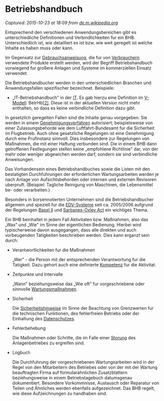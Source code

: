 # Betriebshandbuch

_Captured: 2015-10-23 at 18:09 from [de.m.wikipedia.org](https://de.m.wikipedia.org/wiki/Betriebshandbuch)_

Entsprechend den verschiedenen Anwendungsbereichen gibt es unterschiedliche Definitionen und Verbindlichkeiten fur ein BHB. Unterschiedlich ist, wie detailliert es ist bzw. wie weit geregelt ist welche Inhalte es haben muss oder kann.

Im Gegensatz zur [Gebrauchsanweisung](https://de.m.wikipedia.org/wiki/Gebrauchsanweisung), die fur von [Verbrauchern](https://de.m.wikipedia.org/wiki/Verbraucher) verwendete Produkte erstellt werden, wird der Begriff Betriebshandbuch vorwiegend fur großere Anlagen und Systeme im kommerziellen Einsatz verwendet.

Die Betriebshandbucher werden in den unterschiedlichen Branchen und Anwendungsfallen spezifischer bezeichnet. Beispiele:

  * „IT-Betriebshandbuch" in der [IT](https://de.m.wikipedia.org/wiki/Informationstechnik). Es gab hierzu eine Definition im [V-Modell](https://de.m.wikipedia.org/wiki/V-Modell): BetrHb[[2]](https://de.m.wikipedia.org/wiki/Betriebshandbuch). Diese ist in der aktuellen Version nicht mehr enthalten, so dass es keine verbindliche Definition dazu gibt.

In gesetzlich geregelten Fallen sind die Inhalte genau vorgegeben. Sie werden in einem [Genehmigungsverfahren](https://de.m.wikipedia.org/wiki/Erlaubnis) autorisiert; beispielsweise von einer Zulassungsbehorde wie dem Luftfahrt-Bundesamt fur die Sicherheit im Flugbetrieb. Auch ohne gesetzliche Regelungen ist eine Genehmigung durch eine Prufinstanz sinnvoll. Dies insbesondere zur Regelungen von Maßnahmen, die mit einer Haftung verbunden sind. Die in einem BHB dann getroffenen Festlegungen stellen keine „empfohlene Richtlinie" dar, von der mehr oder weniger abgewichen werden darf, sondern sie sind verbindliche Anweisungen.

Das Vorhandensein eines Betriebshandbuches sowie die Listen mit den bestatigten Durchfuhrungen der erforderlichen Wartungsarbeiten werden je nach Anlage von Aufsichtsbehorden oder internen und externen Revisoren uberpruft. (Beispiel: Tagliche Reinigung von Maschinen, die Lebensmittel be- oder verarbeiten.)

Besonders in borsennotierten Unternehmen sind die Betriebshandbucher allgemein und speziell fur die [EDV-Systeme](https://de.m.wikipedia.org/wiki/EDV-System) seit ca. 2005/2006 aufgrund der Regelungen [Basel II](https://de.m.wikipedia.org/wiki/Basel_II) und [Sarbanes-Oxley Act](https://de.m.wikipedia.org/wiki/Sarbanes-Oxley_Act) ein wichtiges Thema.

Ein BHB beinhaltet in jedem Fall Aktivitaten bzw. Maßnahmen, also das „Was" und „Wie" im Sinne der eigentlichen Bedienung. Hierbei wird typischerweise davon ausgegangen, dass alle direkten und auch vorbeugenden Tatigkeiten beschrieben werden. Dies kann erganzt sein durch:

  * Verantwortlichkeiten fur die Maßnahmen

    „Wer" \- die Person mit der entsprechenden Verantwortung fur die Tatigkeit. Dazu gehort auch eine definierte [Kompetenz](https://de.m.wikipedia.org/wiki/F%C3%A4higkeit) fur die Aktivitat.

  * Zeitpunkte und Intervalle

    „Wann" beziehungsweise das „Wie oft" fur vorgeschriebene oder sinnvolle [Wartungsmaßnahmen](https://de.m.wikipedia.org/wiki/Wartung).

  * Sicherheit

    Die [Sicherheitshinweise](https://de.m.wikipedia.org/wiki/Sicherheitstechnik) im Sinne der Beachtung von Grenzwerten fur die technischen Funktionen, des fehlerfreien Betriebs oder der Einhaltung des [Datenschutzes](https://de.m.wikipedia.org/wiki/Datenschutz).

  * Fehlerbehebung

    Die Maßnahmen oder Schritte, die im Falle einer [Storung](https://de.m.wikipedia.org/wiki/St%C3%B6rung) des Anlagenbetriebes zu ergreifen sind.

  * Logbuch

    Die Durchfuhrung der vorgeschriebenen Wartungsarbeiten wird in der Regel von den Mitarbeitern des Betriebes oder von der mit der Wartung beauftragten Firma auf formularahnlichen Zusatzblattern beziehungsweise in einem Betriebstagebuch datumsgenau dokumentiert. Besondere Vorkommnisse, Austausch oder Reparatur von Teilen und Ähnliches werden ebenfalls aufgezeichnet. Das BHB regelt, wie diese Aufzeichnungen zu handhaben sind.
